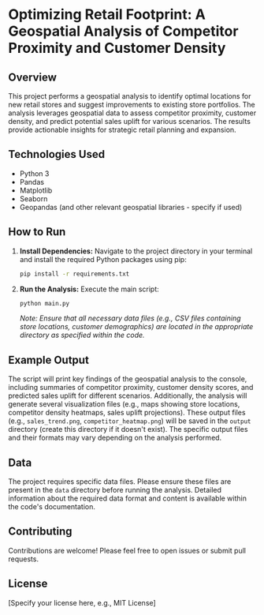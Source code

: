 # Optimizing Retail Footprint: A Geospatial Analysis of Competitor Proximity and Customer Density

## Overview

This project performs a geospatial analysis to identify optimal locations for new retail stores and suggest improvements to existing store portfolios.  The analysis leverages geospatial data to assess competitor proximity, customer density, and predict potential sales uplift for various scenarios.  The results provide actionable insights for strategic retail planning and expansion.

## Technologies Used

* Python 3
* Pandas
* Matplotlib
* Seaborn
* Geopandas (and other relevant geospatial libraries - specify if used)

## How to Run

1. **Install Dependencies:**  Navigate to the project directory in your terminal and install the required Python packages using pip:

   ```bash
   pip install -r requirements.txt
   ```

2. **Run the Analysis:** Execute the main script:

   ```bash
   python main.py
   ```

   *Note: Ensure that all necessary data files (e.g., CSV files containing store locations, customer demographics) are located in the appropriate directory as specified within the code.*

## Example Output

The script will print key findings of the geospatial analysis to the console, including summaries of competitor proximity, customer density scores, and predicted sales uplift for different scenarios.  Additionally, the analysis will generate several visualization files (e.g., maps showing store locations, competitor density heatmaps, sales uplift projections).  These output files (e.g., `sales_trend.png`, `competitor_heatmap.png`) will be saved in the `output` directory (create this directory if it doesn't exist).  The specific output files and their formats may vary depending on the analysis performed.


## Data

The project requires specific data files. Please ensure these files are present in the `data` directory before running the analysis.  Detailed information about the required data format and content is available within the code's documentation.

## Contributing

Contributions are welcome! Please feel free to open issues or submit pull requests.


## License

[Specify your license here, e.g., MIT License]